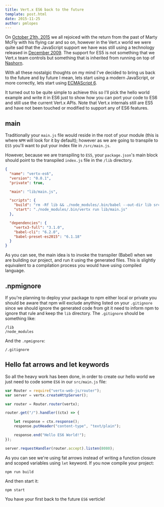 ```yaml
---
title: Vert.x ES6 back to the future
template: post.html
date: 2015-11-25
author: pmlopes
---
```


On [October 21th, 2015](http://backtothefuture.wikia.com/wiki/2015) we all rejoiced with the return from the past of
Marty McFly with his flying car and so on, however in the Vert.x world we were quite sad that the JavaScript support we
have was still using a technology released in [December 2009](https://en.wikipedia.org/wiki/ECMAScript#Versions). The
support for ES5 is not something that we Vert.x team controls but something that is inherited from running on top of
[Nashorn](http://openjdk.java.net/projects/nashorn/).

With all these nostalgic thoughts on my mind I've decided to bring us back to the future and by future I mean, lets
 start using a modern JavaScript, or more correctly, lets start using [ECMAScript 6](http://es6-features.org/).

It turned out to be quite simple to achieve this so I'll pick the hello world example and write it in ES6 just to show
how you can port your code to ES6 and still use the current Vert.x APIs. Note that Vert.x internals still are ES5 and
have not been touched or modified to support any of ES6 features.

## main

Traditionally your `main.js` file would reside in the root of your module (this is where `NPM` will look for it by
default); however as we are going to transpile to `ES5` you'll want to put your index file in `/src/main.js`.

However, because we are transpiling to `ES5`, your `package.json`'s main block should point to the transpiled `index.js`
file in the `/lib` directory.

```json
{
  "name": "vertx-es6",
  "version": "0.0.1",
  "private": true,

  "main": "lib/main.js",

  "scripts": {
    "build": "rm -Rf lib && ./node_modules/.bin/babel --out-dir lib src",
    "start": "./node_modules/.bin/vertx run lib/main.js"
  },

  "dependencies": {
    "vertx3-full": "3.1.0",
    "babel-cli": "6.2.0",
    "babel-preset-es2015": "6.1.18"
  }
}
```

As you can see, the main idea is to invoke the transpiler (Babel) when we are building our project, and run it using the
generated files. This is slightly equivalent to a compilation process you would have using compiled language.


## .npmignore

If you're planning to deploy your package to npm either local or private you should be aware that npm will exclude
anything listed on your `.gitignore` since we should ignore the generated code from git it need to inform npm to ignore
that rule and keep the `lib` directory. The `.gitignore` should be something like:

```
/lib
/node_modules
```

And the `.npmignore`:

```
/.gitignore
```

## Hello fat arrows and let keywords

So all the heavy work has been done, in order to create our hello world we just need to code some `ES6` in our
`src/main.js` file:

```javascript
var Router = require("vertx-web-js/router");
var server = vertx.createHttpServer();

var router = Router.router(vertx);

router.get("/").handler((ctx) => {

    let response = ctx.response();
    response.putHeader("content-type", "text/plain");

    response.end("Hello ES6 World!");
});

server.requestHandler(router.accept).listen(8080);
```

As you can see we're using fat arrows instead of writing a function closure and scoped variables using `let` keyword. If
you now compile your project:

```
npm run build
```

And then start it:

```
npm start
```

You have your first back to the future `ES6` verticle!
